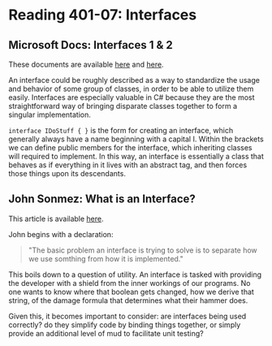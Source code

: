 # Reading 401-07: Interfaces

## Microsoft Docs: Interfaces 1 & 2
These documents are available [here](https://docs.microsoft.com/en-us/dotnet/csharp/fundamentals/types/interfaces) and [here](https://docs.microsoft.com/en-us/dotnet/csharp/language-reference/keywords/interface).

An interface could be roughly described as a way to standardize the usage and behavior of some group of classes, in order to be able to utilize them easily. Interfaces are especially valuable in C# because they are the most straightforward way of bringing disparate classes together to form a singular implementation. 

`interface IDoStuff { }` is the form for creating an interface, which generally always have a name beginning with a capital I. Within the brackets we can define public members for the interface, which inheriting classes will required to implement. In this way, an interface is essentially a class that behaves as if everything in it lives with an abstract tag, and then forces those things upon its descendants. 

## John Sonmez: What is an Interface?
This article is available [here](https://simpleprogrammer.com/back-to-basics-what-is-an-interface/).

John begins with a declaration: 

> "The basic problem an interface is trying to solve is to separate how we use somthing from how it is implemented."

This boils down to a question of utility. An interface is tasked with providing the developer with a shield from the inner workings of our programs. No one wants to know where that boolean gets changed, how we derive that string, of the damage formula that determines what their hammer does. 

Given this, it becomes important to consider: are interfaces being used correctly? do they simplify code by binding things together, or simply provide an additional level of mud to facilitate unit testing?

